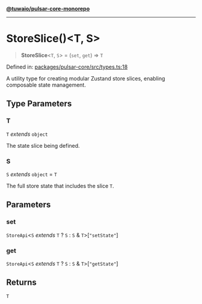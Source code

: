 [**@tuwaio/pulsar-core-monorepo**](../../../README.md)

***

# StoreSlice()\<T, S\>

> **StoreSlice**\<`T`, `S`\> = (`set`, `get`) => `T`

Defined in: [packages/pulsar-core/src/types.ts:18](https://github.com/TuwaIO/pulsar-core/blob/581af0fd8f6d32e377a9308802bc37dd710e7877/packages/pulsar-core/src/types.ts#L18)

A utility type for creating modular Zustand store slices, enabling composable state management.

## Type Parameters

### T

`T` *extends* `object`

The state slice being defined.

### S

`S` *extends* `object` = `T`

The full store state that includes the slice `T`.

## Parameters

### set

`StoreApi`\<`S` *extends* `T` ? `S` : `S` & `T`\>\[`"setState"`\]

### get

`StoreApi`\<`S` *extends* `T` ? `S` : `S` & `T`\>\[`"getState"`\]

## Returns

`T`
